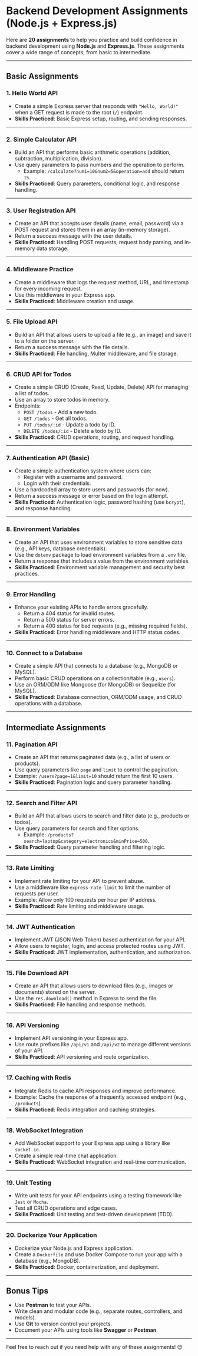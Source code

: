 # Backend Development Assignments (Node.js + Express.js)

Here are **20 assignments** to help you practice and build confidence in backend development using **Node.js** and **Express.js**. These assignments cover a wide range of concepts, from basic to intermediate.

---

## **Basic Assignments**

### **1. Hello World API**
- Create a simple Express server that responds with `"Hello, World!"` when a GET request is made to the root (`/`) endpoint.
- **Skills Practiced**: Basic Express setup, routing, and sending responses.

---

### **2. Simple Calculator API**
- Build an API that performs basic arithmetic operations (addition, subtraction, multiplication, division).
- Use query parameters to pass numbers and the operation to perform.
  - Example: `/calculate?num1=10&num2=5&operation=add` should return `15`.
- **Skills Practiced**: Query parameters, conditional logic, and response handling.

---

### **3. User Registration API**
- Create an API that accepts user details (name, email, password) via a POST request and stores them in an array (in-memory storage).
- Return a success message with the user details.
- **Skills Practiced**: Handling POST requests, request body parsing, and in-memory data storage.

---

### **4. Middleware Practice**
- Create a middleware that logs the request method, URL, and timestamp for every incoming request.
- Use this middleware in your Express app.
- **Skills Practiced**: Middleware creation and usage.

---

### **5. File Upload API**
- Build an API that allows users to upload a file (e.g., an image) and save it to a folder on the server.
- Return a success message with the file details.
- **Skills Practiced**: File handling, Multer middleware, and file storage.

---

### **6. CRUD API for Todos**
- Create a simple CRUD (Create, Read, Update, Delete) API for managing a list of todos.
- Use an array to store todos in memory.
- Endpoints:
  - `POST /todos` - Add a new todo.
  - `GET /todos` - Get all todos.
  - `PUT /todos/:id` - Update a todo by ID.
  - `DELETE /todos/:id` - Delete a todo by ID.
- **Skills Practiced**: CRUD operations, routing, and request handling.

---

### **7. Authentication API (Basic)**
- Create a simple authentication system where users can:
  - Register with a username and password.
  - Login with their credentials.
- Use a hardcoded array to store users and passwords (for now).
- Return a success message or error based on the login attempt.
- **Skills Practiced**: Authentication logic, password hashing (use `bcrypt`), and response handling.

---

### **8. Environment Variables**
- Create an API that uses environment variables to store sensitive data (e.g., API keys, database credentials).
- Use the `dotenv` package to load environment variables from a `.env` file.
- Return a response that includes a value from the environment variables.
- **Skills Practiced**: Environment variable management and security best practices.

---

### **9. Error Handling**
- Enhance your existing APIs to handle errors gracefully.
  - Return a 404 status for invalid routes.
  - Return a 500 status for server errors.
  - Return a 400 status for bad requests (e.g., missing required fields).
- **Skills Practiced**: Error handling middleware and HTTP status codes.

---

### **10. Connect to a Database**
- Create a simple API that connects to a database (e.g., MongoDB or MySQL).
- Perform basic CRUD operations on a collection/table (e.g., `users`).
- Use an ORM/ODM like Mongoose (for MongoDB) or Sequelize (for MySQL).
- **Skills Practiced**: Database connection, ORM/ODM usage, and CRUD operations with a database.

---

## **Intermediate Assignments**

### **11. Pagination API**
- Create an API that returns paginated data (e.g., a list of users or products).
- Use query parameters like `page` and `limit` to control the pagination.
- Example: `/users?page=1&limit=10` should return the first 10 users.
- **Skills Practiced**: Pagination logic and query parameter handling.

---

### **12. Search and Filter API**
- Build an API that allows users to search and filter data (e.g., products or todos).
- Use query parameters for search and filter options.
  - Example: `/products?search=laptop&category=electronics&minPrice=500`.
- **Skills Practiced**: Query parameter handling and filtering logic.

---

### **13. Rate Limiting**
- Implement rate limiting for your API to prevent abuse.
- Use a middleware like `express-rate-limit` to limit the number of requests per user.
- Example: Allow only 100 requests per hour per IP address.
- **Skills Practiced**: Rate limiting and middleware usage.

---

### **14. JWT Authentication**
- Implement JWT (JSON Web Token) based authentication for your API.
- Allow users to register, login, and access protected routes using JWT.
- **Skills Practiced**: JWT implementation, authentication, and authorization.

---

### **15. File Download API**
- Create an API that allows users to download files (e.g., images or documents) stored on the server.
- Use the `res.download()` method in Express to send the file.
- **Skills Practiced**: File handling and response methods.

---

### **16. API Versioning**
- Implement API versioning in your Express app.
- Use route prefixes like `/api/v1` and `/api/v2` to manage different versions of your API.
- **Skills Practiced**: API versioning and route organization.

---

### **17. Caching with Redis**
- Integrate Redis to cache API responses and improve performance.
- Example: Cache the response of a frequently accessed endpoint (e.g., `/products`).
- **Skills Practiced**: Redis integration and caching strategies.

---

### **18. WebSocket Integration**
- Add WebSocket support to your Express app using a library like `socket.io`.
- Create a simple real-time chat application.
- **Skills Practiced**: WebSocket integration and real-time communication.

---

### **19. Unit Testing**
- Write unit tests for your API endpoints using a testing framework like `Jest` or `Mocha`.
- Test all CRUD operations and edge cases.
- **Skills Practiced**: Unit testing and test-driven development (TDD).

---

### **20. Dockerize Your Application**
- Dockerize your Node.js and Express application.
- Create a `Dockerfile` and use Docker Compose to run your app with a database (e.g., MongoDB).
- **Skills Practiced**: Docker, containerization, and deployment.

---

## **Bonus Tips**
- Use **Postman** to test your APIs.
- Write clean and modular code (e.g., separate routes, controllers, and models).
- Use **Git** to version control your projects.
- Document your APIs using tools like **Swagger** or **Postman**.

---

Feel free to reach out if you need help with any of these assignments! 😊

